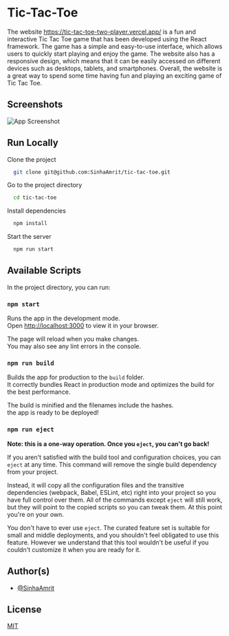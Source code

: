 
# Tic-Tac-Toe

The website <https://tic-tac-toe-two-player.vercel.app/> is a fun and interactive Tic Tac Toe game that has been developed using the React framework. The game has a simple and easy-to-use interface, which allows users to quickly start playing and enjoy the game. The website also has a responsive design, which means that it can be easily accessed on different devices such as desktops, tablets, and smartphones. Overall, the website is a great way to spend some time having fun and playing an exciting game of Tic Tac Toe.

## Screenshots

![App Screenshot](https://sinhaamrit.vercel.app/img/portfolio/two-player.PNG?o=1?text=App+Screenshot+Here)

## Run Locally

Clone the project

```bash
  git clone git@github.com:SinhaAmrit/tic-tac-toe.git
```

Go to the project directory

```bash
  cd tic-tac-toe
```

Install dependencies

```bash
  npm install
```

Start the server

```bash
  npm run start
```

## Available Scripts

In the project directory, you can run:

### `npm start`

Runs the app in the development mode.\
Open [http://localhost:3000](http://localhost:3000) to view it in your browser.

The page will reload when you make changes.\
You may also see any lint errors in the console.

### `npm run build`

Builds the app for production to the `build` folder.\
It correctly bundles React in production mode and optimizes the build for the best performance.

The build is minified and the filenames include the hashes.\
the app is ready to be deployed!

### `npm run eject`

**Note: this is a one-way operation. Once you `eject`, you can't go back!**

If you aren't satisfied with the build tool and configuration choices, you can `eject` at any time. This command will remove the single build dependency from your project.

Instead, it will copy all the configuration files and the transitive dependencies (webpack, Babel, ESLint, etc) right into your project so you have full control over them. All of the commands except `eject` will still work, but they will point to the copied scripts so you can tweak them. At this point you're on your own.

You don't have to ever use `eject`. The curated feature set is suitable for small and middle deployments, and you shouldn't feel obligated to use this feature. However we understand that this tool wouldn't be useful if you couldn't customize it when you are ready for it.

## Author(s)

- [@SinhaAmrit](https://www.github.com/SinhaAmrit)

## License

[MIT](https://choosealicense.com/licenses/mit/)
